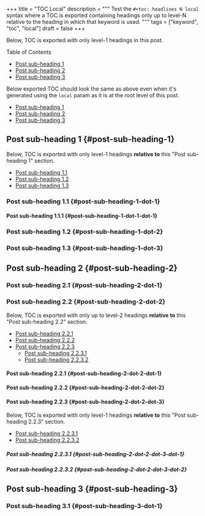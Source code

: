 +++
title = "TOC Local"
description = """
  Test the `#+toc: headlines N local` syntax where a TOC is exported
  containing headings only up to level-N relative to the heading in
  which that keyword is used.
  """
tags = ["keyword", "toc", "local"]
draft = false
+++

Below, TOC is exported with only level-1 headings in this post.

<div class="ox-hugo-toc toc">
<div></div>

<div class="heading">Table of Contents</div>

- [Post sub-heading 1](#post-sub-heading-1)
- [Post sub-heading 2](#post-sub-heading-2)
- [Post sub-heading 3](#post-sub-heading-3)

</div>
<!--endtoc-->

Below exported TOC should look the same as above even when it's
generated using the `local` param as it is at the root level of this
post.

<div class="ox-hugo-toc toc local">
<div></div>

- [Post sub-heading 1](#post-sub-heading-1)
- [Post sub-heading 2](#post-sub-heading-2)
- [Post sub-heading 3](#post-sub-heading-3)

</div>
<!--endtoc-->


## Post sub-heading 1 {#post-sub-heading-1}

Below, TOC is exported with only level-1 headings **relative to** this
"Post sub-heading 1" section.

<div class="ox-hugo-toc toc local">
<div></div>

- [Post sub-heading 1.1](#post-sub-heading-1-dot-1)
- [Post sub-heading 1.2](#post-sub-heading-1-dot-2)
- [Post sub-heading 1.3](#post-sub-heading-1-dot-3)

</div>
<!--endtoc-->


### Post sub-heading 1.1 {#post-sub-heading-1-dot-1}


#### Post sub-heading 1.1.1 {#post-sub-heading-1-dot-1-dot-1}


### Post sub-heading 1.2 {#post-sub-heading-1-dot-2}


### Post sub-heading 1.3 {#post-sub-heading-1-dot-3}


## Post sub-heading 2 {#post-sub-heading-2}


### Post sub-heading 2.1 {#post-sub-heading-2-dot-1}


### Post sub-heading 2.2 {#post-sub-heading-2-dot-2}

Below, TOC is exported with only up to level-2 headings **relative to**
this "Post sub-heading 2.2" section.

<div class="ox-hugo-toc toc local">
<div></div>

- [Post sub-heading 2.2.1](#post-sub-heading-2-dot-2-dot-1)
- [Post sub-heading 2.2.2](#post-sub-heading-2-dot-2-dot-2)
- [Post sub-heading 2.2.3](#post-sub-heading-2-dot-2-dot-3)
    - [Post sub-heading 2.2.3.1](#post-sub-heading-2-dot-2-dot-3-dot-1)
    - [Post sub-heading 2.2.3.2](#post-sub-heading-2-dot-2-dot-3-dot-2)

</div>
<!--endtoc-->


#### Post sub-heading 2.2.1 {#post-sub-heading-2-dot-2-dot-1}


#### Post sub-heading 2.2.2 {#post-sub-heading-2-dot-2-dot-2}


#### Post sub-heading 2.2.3 {#post-sub-heading-2-dot-2-dot-3}

Below, TOC is exported with only level-1 headings **relative to** this
"Post sub-heading 2.2.3" section.

<div class="ox-hugo-toc toc local">
<div></div>

- [Post sub-heading 2.2.3.1](#post-sub-heading-2-dot-2-dot-3-dot-1)
- [Post sub-heading 2.2.3.2](#post-sub-heading-2-dot-2-dot-3-dot-2)

</div>
<!--endtoc-->


##### Post sub-heading 2.2.3.1 {#post-sub-heading-2-dot-2-dot-3-dot-1}


##### Post sub-heading 2.2.3.2 {#post-sub-heading-2-dot-2-dot-3-dot-2}


## Post sub-heading 3 {#post-sub-heading-3}


### Post sub-heading 3.1 {#post-sub-heading-3-dot-1}
